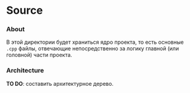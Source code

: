 # Source

### About
В этой директории будет храниться ядро проекта, то есть основные `.cpp` файлы, отвечающие непосредственно за логику главной (или головной) части проекта.

### Architecture
**TO DO**: составить архитектурное дерево.